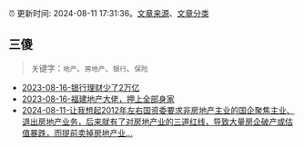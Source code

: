 :alarm_clock: 更新时间: 2024-08-11 17:31:36。[文章来源](/README.md)、[文章分类](/TAGS.md)

## 三傻


> 关键字：`地产`、`房地产`、`银行`、`保险`



- [2023-08-16-银行理财少了2万亿](https://www.aicaijing.com.cn/article/18565) 
- [2023-08-16-福建地产大佬，押上全部身家](https://www.aicaijing.com.cn/article/18567) 
- [2024-08-11-让我想起2012年左右国资委要求非房地产主业的国企聚焦主业、退出房地产业务，后来就有了对房地产业的三道红线，导致大量房企破产或估值暴跌，而提前卖掉房地产业...](https://xueqiu.com/3167081651/300630291) 
